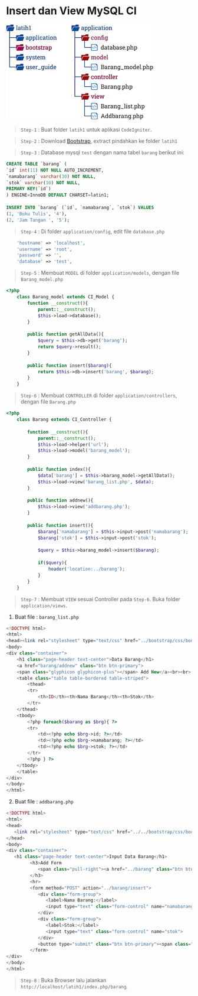 # Insert dan View MySQL CI
![](/latih1.jpg)

> `Step-1` : Buat folder `latih1` untuk aplikasi `CodeIgniter`.

> `Step-2` : Download [Bootstrap](https://github.com/nurcahyobn/web2/raw/master/bootstrap.zip), extract pindahkan ke folder `latih1`

> `Step-3` : Database mysql `test` dengan nama tabel `barang` berikut ini:

```sql
CREATE TABLE `barang` (
`id` int(11) NOT NULL AUTO_INCREMENT,
`namabarang` varchar(30) NOT NULL,
`stok` varchar(10) NOT NULL,
PRIMARY KEY(`id`)
) ENGINE=InnoDB DEFAULT CHARSET=latin1;

INSERT INTO `barang` (`id`, `namabarang`, `stok`) VALUES
(1, 'Buku Tulis', '4'),
(2, 'Jam Tangan ', '5');
```

> `Step-4` : Di folder `application/config`, edit file `database.php`

```php
	'hostname' => 'localhost',
	'username' => 'root',
	'password' => '',
	'database' => 'test',
```

> `Step-5` : Membuat `MODEL` di folder `application/models`, dengan file `Barang_model.php`

```php
<?php
    class Barang_model extends CI_Model {
        function __construct(){
            parent::__construct();
            $this->load->database();
        }

        public function getAllData(){
            $query = $this->db->get('barang');
            return $query->result(); 
        }

        public function insert($barang){
            return $this->db->insert('barang', $barang);
        } 
    }
```

> `Step-6` : Membuat `CONTROLLER` di folder `application/controllers`, dengan file `Barang.php`

```php
<?php
    class Barang extends CI_Controller {
        
        function __construct(){
            parent::__construct();
            $this->load->helper('url');
            $this->load->model('barang_model');
        }
    
        public function index(){
            $data['barang'] = $this->barang_model->getAllData();
            $this->load->view('barang_list.php', $data);
        }
    
        public function addnew(){
            $this->load->view('addbarang.php');
        }
    
        public function insert(){
            $barang['namabarang'] = $this->input->post('namabarang');
            $barang['stok'] = $this->input->post('stok');
    
            $query = $this->barang_model->insert($barang);
    
            if($query){
                header('location:../barang');
            }
        } 
    }
```

> `Step-7` : Membuat `VIEW` sesuai Controller pada `Step-6`. Buka folder `application/views`.

1. Buat file : `barang_list.php`

```php
<!DOCTYPE html>
<html>
<head><link rel="stylesheet" type="text/css" href="../bootstrap/css/bootstrap.min.css"></head>
<body>
<div class="container">
    <h1 class="page-header text-center">Data Barang</h1>
    <a href="barang/addnew" class="btn btn-primary">
    <span class="glyphicon glyphicon-plus"></span> Add New</a><br><br>
    <table class="table table-bordered table-striped">
        <thead>
        <tr>
            <th>ID</th><th>Nama Barang</th><th>Stok</th>
        </tr>
    </thead>
    <tbody>
        <?php foreach($barang as $brg){ ?>
        <tr>
            <td><?php echo $brg->id; ?></td>
            <td><?php echo $brg->namabarang; ?></td>
            <td><?php echo $brg->stok; ?></td>
        </tr>
        <?php } ?>
    </tbody>
    </table>
</div>
</body>
</html>
```

2. Buat file : `addbarang.php`

```php
<!DOCTYPE html>
<html>
<head>
   <link rel="stylesheet" type="text/css" href="../../bootstrap/css/bootstrap.min.css">
</head>
<body>
<div class="container">
   <h1 class="page-header text-center">Input Data Barang</h1>
         <h3>Add Form
            <span class="pull-right"><a href="../barang" class="btn btn-primary"><span class="glyphicon glyphicon-arrow-left"></span> Back</a></span>
         </h3>
         <hr>
         <form method="POST" action="../barang/insert">
            <div class="form-group">
               <label>Nama Barang:</label>
               <input type="text" class="form-control" name="namabarang">
            </div>
            <div class="form-group">
               <label>Stok:</label>
               <input type="text" class="form-control" name="stok">
            </div>            
            <button type="submit" class="btn btn-primary"><span class="glyphicon glyphicon-floppy-disk"></span> Simpan </button>
         </form>      
</div>
</body>
</html>
```

> `Step-8` : Buka Browser lalu jalankan `http://localhost/latih1/index.php/barang`.
